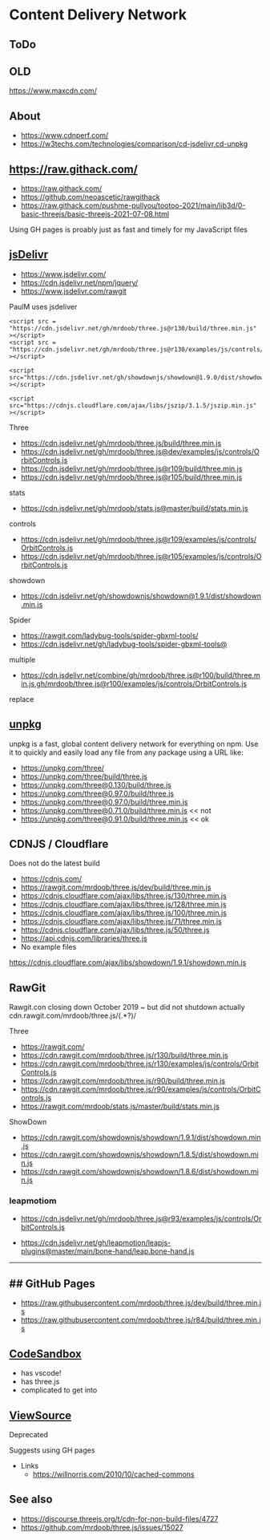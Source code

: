 # Content Delivery Network

## ToDo


## OLD

https://www.maxcdn.com/


## About

* https://www.cdnperf.com/
* https://w3techs.com/technologies/comparison/cd-jsdelivr,cd-unpkg

## https://raw.githack.com/

* https://raw.githack.com/
* https://github.com/neoascetic/rawgithack
* https://raw.githack.com/pushme-pullyou/tootoo-2021/main/lib3d/0-basic-threejs/basic-threejs-2021-07-08.html

Using GH pages is proably just as fast and timely for my JavaScript files


## [jsDelivr]( https://www.jsdelivr.com/ )

* https://www.jsdelivr.com/
* https://cdn.jsdelivr.net/npm/jquery/
* https://www.jsdelivr.com/rawgit

PaulM uses jsdeliver

	<script src = "https://cdn.jsdelivr.net/gh/mrdoob/three.js@r130/build/three.min.js" ></script>
	<script src = "https://cdn.jsdelivr.net/gh/mrdoob/three.js@r130/examples/js/controls/OrbitControls.js" ></script>

	<script src="https://cdn.jsdelivr.net/gh/showdownjs/showdown@1.9.0/dist/showdown.min.js" ></script>

	<script src="https://cdnjs.cloudflare.com/ajax/libs/jszip/3.1.5/jszip.min.js" ></script>


Three
* https://cdn.jsdelivr.net/gh/mrdoob/three.js/build/three.min.js
* https://cdn.jsdelivr.net/gh/mrdoob/three.js@dev/examples/js/controls/OrbitControls.js
* https://cdn.jsdelivr.net/gh/mrdoob/three.js@r109/build/three.min.js
* https://cdn.jsdelivr.net/gh/mrdoob/three.js@r105/build/three.min.js

stats

* https://cdn.jsdelivr.net/gh/mrdoob/stats.js@master/build/stats.min.js


controls

* https://cdn.jsdelivr.net/gh/mrdoob/three.js@r109/examples/js/controls/OrbitControls.js
* https://cdn.jsdelivr.net/gh/mrdoob/three.js@r105/examples/js/controls/OrbitControls.js

showdown

* https://cdn.jsdelivr.net/gh/showdownjs/showdown@1.9.1/dist/showdown.min.js

Spider

* https://rawgit.com/ladybug-tools/spider-gbxml-tools/
* https://cdn.jsdelivr.net/gh/ladybug-tools/spider-gbxml-tools@

multiple

* https://cdn.jsdelivr.net/combine/gh/mrdoob/three.js@r100/build/three.min.js,gh/mrdoob/three.js@r100/examples/js/controls/OrbitControls.js

replace



## [unpkg]( https://unpkg.com/#/ )

unpkg is a fast, global content delivery network for everything on npm. Use it to quickly and easily load any file from any package using a URL like:

* https://unpkg.com/three/
* https://unpkg.com/three/build/three.js
* https://unpkg.com/three@0.130/build/three.js
* https://unpkg.com/three@0.97.0/build/three.js
* https://unpkg.com/three@0.97.0/build/three.min.js
* https://unpkg.com/three@0.71.0/build/three.min.js << not
* https://unpkg.com/three@0.91.0/build/three.min.js << ok


## CDNJS / Cloudflare

Does not do the latest build

* https://cdnjs.com/
* https://rawgit.com/mrdoob/three.js/dev/build/three.min.js
* https://cdnjs.cloudflare.com/ajax/libs/three.js/130/three.min.js
* https://cdnjs.cloudflare.com/ajax/libs/three.js/128/three.min.js
* https://cdnjs.cloudflare.com/ajax/libs/three.js/100/three.min.js
* https://cdnjs.cloudflare.com/ajax/libs/three.js/71/three.min.js
* https://cdnjs.cloudflare.com/ajax/libs/three.js/50/three.js
* https://api.cdnjs.com/libraries/three.js
* No example files

https://cdnjs.cloudflare.com/ajax/libs/showdown/1.9.1/showdown.min.js






## RawGit

Rawgit.con closing down October 2019 ~ but did not shutdown actually
cdn.rawgit.com/mrdoob/three.js/(.*?)/

Three
* https://rawgit.com/
* https://cdn.rawgit.com/mrdoob/three.js/r130/build/three.min.js
* https://cdn.rawgit.com/mrdoob/three.js/r130/examples/js/controls/OrbitControls.js
* https://cdn.rawgit.com/mrdoob/three.js/r90/build/three.min.js
* https://cdn.rawgit.com/mrdoob/three.js/r90/examples/js/controls/OrbitControls.js
* https://rawgit.com/mrdoob/stats.js/master/build/stats.min.js

ShowDown

* https://cdn.rawgit.com/showdownjs/showdown/1.9.1/dist/showdown.min.js
* https://cdn.rawgit.com/showdownjs/showdown/1.8.5/dist/showdown.min.js
* https://cdn.rawgit.com/showdownjs/showdown/1.8.6/dist/showdown.min.js

### leapmotiom


* https://cdn.jsdelivr.net/gh/mrdoob/three.js@r93/examples/js/controls/OrbitControls.js

* https://cdn.jsdelivr.net/gh/leapmotion/leapjs-plugins@master/main/bone-hand/leap.bone-hand.js



***

## ## GitHub Pages
* https://raw.githubusercontent.com/mrdoob/three.js/dev/build/three.min.js
* https://raw.githubusercontent.com/mrdoob/three.js/r84/build/three.min.js


## [CodeSandbox]( https://codesandbox.io )
* has vscode!
* has three.js
* complicated to get into

## [ViewSource]( https://github.com/viewsource/viewsource.github.com )

Deprecated

Suggests using GH pages

* Links
	* https://willnorris.com/2010/10/cached-commons


## See also

 * https://discourse.threejs.org/t/cdn-for-non-build-files/4727
 * https://github.com/mrdoob/three.js/issues/15027
